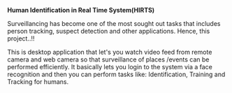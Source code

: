 **Human Identification in Real Time System(HIRTS)**

Surveillancing has become one of the most sought out tasks that includes person tracking, suspect detection and other applications.
Hence, this project..!!

This is desktop application that let's you watch video feed from remote camera and web camera so that surveillance of places /events can be performed efficiently. It basically lets you login to the system via a face recognition and then you can perform tasks like:
Identification, Training and Tracking for humans.
